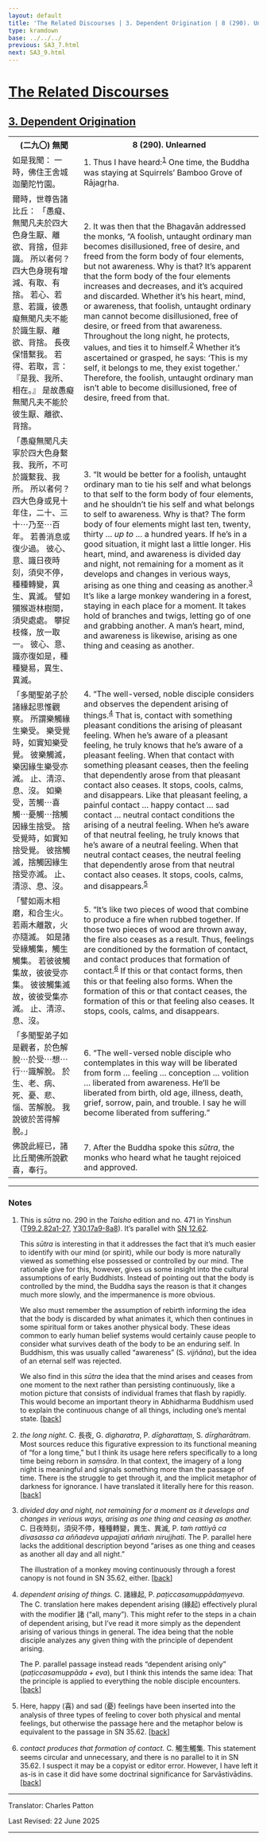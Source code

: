 ```yaml
---
layout: default
title: 'The Related Discourses | 3. Dependent Origination | 8 (290). Unlearned'
type: kramdown
base: ../../../
previous: SA3_7.html
next: SA3_9.html
---
```


<h1><a href='../index.html'>The Related Discourses</a></h1>
<h2><a href='index.html'>3. Dependent Origination</a></h2>

<table class="trans">
  <th class='ch'>(二九〇) 無聞</th>
  <th class='en'>8 (290). Unlearned</th>
  <tr>
    <td class='ch' title='t99.2.82a1'>如是我聞： 一時，佛住王舍城迦蘭陀竹園。</td>
    <td id='p1'>1. Thus I have heard:<sup id="ref1"><a href="#n1">1</a></sup> One time, the Buddha was staying at Squirrels’ Bamboo Grove of Rājagṛha.</td>
  </tr>
  <tr>
    <td class='ch' title='t99.2.82a2'>爾時，世尊告諸比丘： 「愚癡、無聞凡夫於四大色身生厭、離欲、背捨，但非識。 所以者何？ 四大色身現有增減、有取、有捨。 若心、若意、若識，彼愚癡無聞凡夫不能於識生厭、離欲、背捨。 長夜保惜繫我。 若得、若取，言： 『是我、我所、相在。』 是故愚癡無聞凡夫不能於彼生厭、離欲、背捨。</td>
    <td id='p2'>2. It was then that the Bhagavān addressed the monks, “A foolish, untaught ordinary man becomes disillusioned, free of desire, and freed from the form body of four elements, but not awareness. Why is that? It’s apparent that the form body of the four elements increases and decreases, and it’s acquired and discarded. Whether it’s his heart, mind, or awareness, that foolish, untaught ordinary man cannot become disillusioned, free of desire, or freed from that awareness. Throughout the long night, he protects, values, and ties it to himself.<sup id="ref2"><a href="#n2">2</a></sup> Whether it’s ascertained or grasped, he says: ‘This is my self, it belongs to me, they exist together.’ Therefore, the foolish, untaught ordinary man isn’t able to become disillusioned, free of desire, freed from that.</td>
  </tr>
  <tr>
    <td class='ch' title='t99.2.82a8'>「愚癡無聞凡夫寧於四大色身繫我、我所，不可於識繫我、我所。 所以者何？ 四大色身或見十年住，二十、三十⋯乃至⋯百年。 若善消息或復少過。 彼心、意、識日夜時刻，須臾不停，種種轉變，異生、異滅。 譬如獼猴遊林樹間，須臾處處。 攀捉枝條，放一取一。 彼心、意、識亦復如是，種種變易，異生、異滅。</td>
    <td id='p3'>3. “It would be better for a foolish, untaught ordinary man to tie his self and what belongs to that self to the form body of four elements, and he shouldn’t tie his self and what belongs to self to awareness. Why is that? The form body of four elements might last ten, twenty, thirty … <em>up to</em> … a hundred years. If he’s in a good situation, it might last a little longer. His heart, mind, and awareness is divided day and night, not remaining for a moment as it develops and changes in verious ways, arising as one thing and ceasing as another.<sup id="ref3"><a href="#n3">3</a></sup> It’s like a large monkey wandering in a forest, staying in each place for a moment. It takes hold of branches and twigs, letting go of one and grabbing another. A man’s heart, mind, and awareness is likewise, arising as one thing and ceasing as another.</td>
  </tr>
  <tr>
    <td class='ch' title='t99.2.82a15'>「多聞聖弟子於諸緣起思惟觀察。 所謂樂觸緣生樂受。 樂受覺時，如實知樂受覺。 彼樂觸滅，樂因緣生樂受亦滅。 止、清涼、息、沒。 如樂受，苦觸⋯喜觸⋯憂觸⋯捨觸因緣生捨受。 捨受覺時，如實知捨受覺。 彼捨觸滅，捨觸因緣生捨受亦滅。 止、清涼、息、沒。</td>
    <td id='p4'>4. “The well-versed, noble disciple considers and observes the dependent arising of things.<sup id="ref4"><a href="#n4">4</a></sup> That is, contact with something pleasant conditions the arising of pleasant feeling. When he’s aware of a pleasant feeling, he truly knows that he’s aware of a pleasant feeling. When that contact with something pleasant ceases, then the feeling that dependently arose from that pleasant contact also ceases. It stops, cools, calms, and disappears. Like that pleasant feeling, a painful contact … happy contact … sad contact … neutral contact conditions the arising of a neutral feeling. When he’s aware of that neutral feeling, he truly knows that he’s aware of a neutral feeling. When that neutral contact ceases, the neutral feeling that dependently arose from that neutral contact also ceases. It stops, cools, calms, and disappears.<sup id="ref5"><a href="#n5">5</a></sup></td>
  </tr>
  <tr>
    <td class='ch' title='t99.2.82a20'>「譬如兩木相磨，和合生火。 若兩木離散，火亦隨滅。 如是諸受緣觸集，觸生觸集。 若彼彼觸集故，彼彼受亦集。 彼彼觸集滅故，彼彼受集亦滅。 止、清涼、息、沒。</td>
    <td id='p5'>5. “It’s like two pieces of wood that combine to produce a fire when rubbed together. If those two pieces of wood are thrown away, the fire also ceases as a result. Thus, feelings are conditioned by the formation of contact, and contact produces that formation of contact.<sup id="ref6"><a href="#n6">6</a></sup> If this or that contact forms, then this or that feeling also forms. When the formation of this or that contact ceases, the formation of this or that feeling also ceases. It stops, cools, calms, and disappears.</td>
  </tr>
  <tr>
    <td class='ch' title='t99.2.82a24'>「多聞聖弟子如是觀者，於色解脫⋯於受⋯想⋯行⋯識解脫。 於生、老、病、死、憂、悲、惱、苦解脫。 我說彼於苦得解脫。」</td>
    <td id='p6'>6. “The well-versed noble disciple who contemplates in this way will be liberated from form … feeling … conception … volition … liberated from awareness. He’ll be liberated from birth, old age, illness, death, grief, sorrow, pain, and trouble. I say he will become liberated from suffering.”</td>
  </tr>
  <tr>
    <td class='ch' title='t99.2.82a26'>佛說此經已，諸比丘聞佛所說歡喜，奉行。</td>
    <td id='p7'>7. After the Buddha spoke this <em>sūtra</em>, the monks who heard what he taught rejoiced and approved.</td>
  </tr>
</table>

<hr/>

<h3 id="notes">Notes</h3>

<ol class="notes-list">
<li id="n1"><p>This is <em>sūtra</em> no. 290 in the <cite>Taisho</cite> edition and no. 471 in Yinshun (<a href="https://cbetaonline.dila.edu.tw/zh/T02n0099_p0082a01" target="_blank">T99.2.82a1-27</a>, <a href="https://cbetaonline.dila.edu.tw/zh/Y31n0030_p0017a09" target="_blank">Y30.17a9-8a8</a>). It’s parallel with <a href="https://suttacentral.net/sn12.62" target="_blank">SN 12.62</a>.</p>
<p>This <em>sūtra</em> is interesting in that it addresses the fact that it’s much easier to identify with our mind (or spirit), while our body is more naturally viewed as something else possessed or controlled by our mind. The rationale give for this, however, gives us some insight into the cultural assumptions of early Buddhists. Instead of pointing out that the body is controlled by the mind, the Buddha says the reason is that it changes much more slowly, and the impermanence is more obvious.</p>
<p>We also must remember the assumption of rebirth informing the idea that the body is discarded by what animates it, which then continues in some spiritual form or takes another physical body. These ideas common to early human belief systems would certainly cause people to consider what survives death of the body to be an enduring self. In Buddhism, this was usually called “awareness” (S. <em>vijñāna</em>), but the idea of an eternal self was rejected.</p>
<p>We also find in this <em>sūtra</em> the idea that the mind arises and ceases from one moment to the next rather than persisting continuously, like a motion picture that consists of individual frames that flash by rapidly. This would become an important theory in Abhidharma Buddhism used to explain the continuous change of all things, including one’s mental state. [<a href="#ref1">back</a>]</p></li>
<li id="n2"><p><em>the long night.</em> C. <span class="ch">長夜</span>, G. <em>digharatra</em>, P. <em>dīgharattaṃ</em>, S. <em>dīrgharātram</em>. Most sources reduce this figurative expression to its functional meaning of “for a long time,” but I think its usage here refers specifically to a long time being reborn in <em>saṃsāra</em>. In that context, the imagery of a long night is meaningful and signals something more than the passage of time. There is the struggle to get through it, and the implicit metaphor of darkness for ignorance. I have translated it literally here for this reason. [<a href="#ref2">back</a>]</p></li>
<li id="n3"><p><em>divided day and night, not remaining for a moment as it develops and changes in verious ways, arising as one thing and ceasing as another.</em> C. <span class="ch">日夜時刻，須臾不停，種種轉變，異生、異滅</span>, P. <em>taṁ rattiyā ca divasassa ca aññadeva uppajjati aññaṁ nirujjhati</em>. The P. parallel here lacks the additional description beyond “arises as one thing and ceases as another all day and all night.”</p>
<p>The illustration of a monkey moving continuously through a forest canopy is not found in SN 35.62, either. [<a href="#ref3">back</a>]</p></li>
<li id="n4"><p><em>dependent arising of things.</em> C. <span class="ch">諸緣起</span>, P. <em>paṭiccasamuppādaṃyeva</em>. The C. translation here makes dependent arising (<span class="ch">緣起</span>) effectively plural with the modifier <span class="ch">諸</span> (“all, many”). This might refer to the steps in a chain of dependent arising, but I’ve read it more simply as the dependent arising of various things in general. The idea being that the noble disciple analyzes any given thing with the principle of dependent arising.</p>
<p>The P. parallel passage instead reads “dependent arising only” (<em>paṭiccasamuppāda + eva</em>), but I think this intends the same idea: That the principle is applied to everything the noble disciple encounters. [<a href="#ref4">back</a>]</p></li>
<li id="n5"><p>Here, happy (<span class="ch">喜</span>) and sad (<span class="ch">憂</span>) feelings have been inserted into the analysis of three types of feeling to cover both physical and mental feelings, but otherwise the passage here and the metaphor below is equivalent to the passage in SN 35.62. [<a href="#ref5">back</a>]</p></li>
<li id="n6"><p><em>contact produces that formation of contact.</em> C. <span class="ch">觸生觸集</span>. This statement seems circular and unnecessary, and there is no parallel to it in SN 35.62. I suspect it may be a copyist or editor error. However, I have left it as-is in case it did have some doctrinal significance for Sarvāstivādins. [<a href="#ref6">back</a>]</p></li>
</ol>
<hr/>

<p class="translator">Translator: Charles Patton</p>
<p class='revised'>Last Revised: 22 June 2025</p>

<hr/>